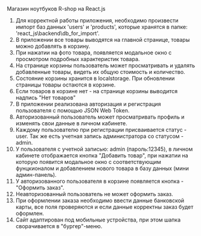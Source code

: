 Магазин ноутбуков R-shop на React.js

1. Для корректной работы приложения, необходимо произвести импорт баз данных 'users' и 'products', которые хранятся в папке: 'react_js\backend\db_for_import'.
2. В приложении все товары выводятся на главной странице, товары можно добавлять в корзину.
3. При нажатии на фото товара, появляется модальное окно с просмотром подробных характеристик товара.
4. На странице корзины пользователь может просматривать и удалять добавленные товары, видеть их общую стоимость и количество.
5. Состояние корзины хранится в localstorage. При обновлении страницы товары остаются в корзине.
6. Если товаров в корзине нет - на странице корзины выводится надпись "Нет товаров"
7. В приложении реализована авторизация и регистрация пользователя с помощью JSON Web Token.
8. Авторизованный пользователь может просматривать профиль и изменять свои данные в личном кабинете.
9. Каждому пользователю при регистрации присваивается статус - user. Так же есть учетная запись администратора со статусом - admin.
10. У пользователя с учетной записью: admin (пароль:12345), в личном кабинете отображается кнопка "Добавить товар", при нажатии на которую появится модальное окно с соответствующим фунцкионалом и добавлением нового товара в базу данных (мини админ-панель).
11. У авторизованного пользователя в корзине появляется кнопка - "Оформить заказ".
12. Неавторизованный пользователь не может оформить заказ.
13. При оформлении заказа необходимо ввести данные банковской карты, все поля проверяются и если данные корректны заказ будет оформлен.
14. Сайт адаптирован под мобильные устройства, при этом шапка сворачивается в "бургер"-меню.
